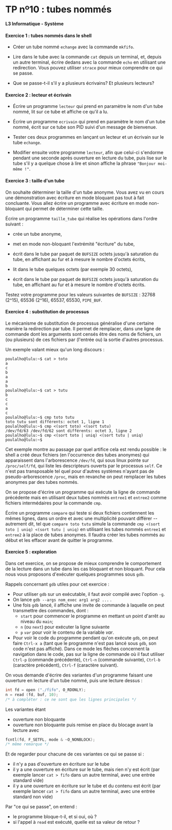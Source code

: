 TP nº10 : tubes nommés
=================================

**L3 Informatique - Système**

#### Exercice 1 : tubes nommés dans le shell

- Créer un tube nommé `echange` avec la commande `mkfifo`.

- Lire dans le tube avec la commande `cat` depuis un terminal, et, depuis
  un autre terminal, écrire dedans avec la commande `echo` en utilisant
  une redirection. Vous pouvez utiliser `strace` pour mieux  comprendre
  ce qui se passe.

- Que se passe-t-il s'il y a plusieurs écrivains? Et plusieurs lecteurs?


#### Exercice 2 : lecteur et écrivain

- Écrire un programme `lecteur` qui prend en paramètre le nom d'un
tube nommé, lit sur ce tube et affiche ce qu'il a lu. 

- Écrire un programme `ecrivain` qui prend en paramètre le nom d'un
tube nommé, écrit sur ce tube son PID suivi d'un message de bienvenue.

- Tester ces deux programmes en lançant un lecteur et un
écrivain sur le tube `echange`.

- Modifier ensuite votre programme `lecteur`, afin que celui-ci
s'endorme pendant une seconde après ouverture en lecture du tube,
puis lise sur le tube s'il y a quelque chose à lire et sinon affiche la
phrase `"Bonjour moi-même !"`.


#### Exercice 3 : taille d'un tube

 On souhaite déterminer la taille d'un tube anonyme. Vous avez vu en
 cours une démonstration avec écriture en mode bloquant pas tout à
 fait concluante. Vous allez écrire un programme avec écriture en mode
 non-bloquant qui permet de déterminer cette taille.

Écrire un programme `taille_tube` qui réalise les opérations dans
l'ordre suivant :

- crée un tube anonyme,

- met en mode non-bloquant l'extrémité "écriture" du tube,

- écrit dans le tube par paquet de `BUFSIZE` octets jusqu'à saturation
du tube, en affichant au fur et à mesure le nombre d'octets écrits,

- lit dans le tube quelques octets (par exemple 30 octets),

- écrit dans le tube par paquet de `BUFSIZE` octets jusqu'à saturation
du tube, en affichant au fur et à mesure le nombre d'octets écrits.

Testez votre programme pour les valeurs suivantes de `BUFSIZE` :
32768 (2^15), 65536 (2^16), 65537, 65530, `PIPE_BUF`.


#### Exercice 4 : substitution de processus

Le mécanisme de substitution de processus généralise d'une certaine
manière la redirection par tube. Il permet de remplacer, dans une ligne
de commande dont les arguments sont censés être des noms de fichiers,
un (ou plusieurs) de ces fichiers par (l'entrée ou) la sortie d'autres
processus.

Un exemple valant mieux qu'un long discours :

```
poulalho@lulu:~$ cat > toto
a
c
b
a
a
b
poulalho@lulu:~$ cat > tutu
b
c
c
a
c
poulalho@lulu:~$ cmp toto tutu 
toto tutu sont différents: octet 1, ligne 1
poulalho@lulu:~$ cmp <(sort toto) <(sort tutu)
/dev/fd/63 /dev/fd/62 sont différents: octet 3, ligne 2
poulalho@lulu:~$ cmp <(sort toto | uniq) <(sort tutu | uniq)
poulalho@lulu:~$
```

Cet exemple montre au passage par quel artifice cela est rendu possible :
le shell a créé deux fichiers (en l'occurrence des tubes anonymes) qui
apparaissent dans l'arborescence `/dev/fd`, qui sous linux pointe sur
`/proc/self/fd`, qui liste les descripteurs ouverts par le processus
`self`. Ce n'est pas transposable tel quel pour d'autres systèmes n'ayant
pas de pseudo-arborescence `/proc`, mais en revanche on peut remplacer les 
tubes anonymes par des tubes nommés.

On se propose d'écrire un programme qui exécute la ligne de commande précédente
mais en utilisant deux tubes nommés `entree1` et `entree2` comme fichiers intermédaires
pour la commande `cmp`.

Écrire un programme `compare` qui teste si deux fichiers contiennent les
mêmes lignes, dans un ordre et avec une multiplicité pouvant différer --
autrement dit, tel que `compare toto tutu` simule la commande `cmp <(sort
toto | uniq) <(sort tutu | uniq)` en utilisant les tubes nommés `entree1` et `entree2` à la place
de tubes anonymes. Il faudra créer les tubes nommés au début et les effacer avant de quitter
le programme.


#### Exercice 5 : exploration

Dans cet exercice, on se propose de mieux comprendre le comportement
de la lecture dans un tube dans les cas bloquant et non bloquant. Pour
cela nous vous proposons d'exécuter quelques programmes sous `gdb`.

Rappels concernant `gdb` utiles pour cet exercice :

* Pour utiliser `gdb` sur un exécutable, il faut avoir compilé avec
  l'option `-g`.
* On lance `gdb --args nom_exec arg1 arg2 ...` .
* Une fois `gdb` lancé, il affiche une invite de commande à laquelle
  on peut transmettre des commandes, dont :
    * `start` pour commencer le programme en mettant un point d'arrêt au
    niveau du `main`;
    * `n` (ou `next`) pour exécuter la ligne suivante
    * `p` _`var`_ pour voir le contenu de la variable *var*.
* Pour voir le code du programme pendant qu'on exécute `gdb`, on peut
  faire `Ctrl-x a` (tant que le programme n'est pas lancé sous `gdb`,
  son code n'est pas affiché). Dans ce mode les flèches concernent la
  navigation dans le code, pas sur la ligne de commande où il faut
  utiliser `Ctrl-p` (commande précédente), `Ctrl-n` (commande
  suivante), `Ctrl-b` (caractère précédent), `Ctrl-f` (caractère
  suivant).
  
On vous demande d'écrire des variantes d'un programme faisant une
ouverture en lecture d'un tube nommé, puis une lecture dessus :
```C
int fd = open ("./fifo", O_RDONLY);
n = read (fd, buf, 10);
/* à compléter : ce ne sont que les lignes principales */
```
Les variantes étant 

* ouverture non bloquante
* ouverture non bloquante puis remise en place du blocage avant la
  lecture avec
```C
fcntl(fd, F_SETFL, mode & ~O_NONBLOCK);
/* même remarque */
```

Et de regarder pour chacune de ces variantes ce qui se passe si :

* il n'y a pas d'ouverture en écriture sur le tube
* il y a une ouverture en écriture sur le tube, mais rien n'y est
  écrit (par exemple lancer `cat > fifo` dans un autre terminal, avec
  une entrée standard vide)
* il y a une ouverture en écriture sur le tube et du contenu est écrit
  (par exemple lancer `cat > fifo` dans un autre terminal, avec une
  entrée standard non vide)

Par "ce qui se passe", on entend :

* le programme bloque-t-il, et si oui, où ?
* si l'appel à `read` est exécuté, quelle est sa valeur de retour ?
